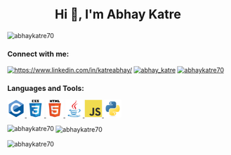 <h1 align="center">Hi 👋, I'm Abhay Katre</h1>
<h3 align="center"></h3>

<p align="left"> <img src="https://komarev.com/ghpvc/?username=abhaykatre70&label=Profile%20views&color=0e75b6&style=flat" alt="abhaykatre70" /> </p>

<h3 align="left">Connect with me:</h3>
<p align="left">
<a href="https://www.linkedin.com/in/katreabhay/" target="blank"><img align="center" src="https://raw.githubusercontent.com/rahuldkjain/github-profile-readme-generator/master/src/images/icons/Social/linked-in-alt.svg" alt="https://www.linkedin.com/in/katreabhay/" height="30" width="40" /></a>
<a href="https://instagram.com/abhay_katre" target="blank"><img align="center" src="https://raw.githubusercontent.com/rahuldkjain/github-profile-readme-generator/master/src/images/icons/Social/instagram.svg" alt="abhay_katre" height="30" width="40" /></a>
<a href="https://www.leetcode.com/abhaykatre70" target="blank"><img align="center" src="https://raw.githubusercontent.com/rahuldkjain/github-profile-readme-generator/master/src/images/icons/Social/leet-code.svg" alt="abhaykatre70" height="30" width="40" /></a>
</p>

<h3 align="left">Languages and Tools:</h3>
<p align="left"> <a href="https://www.cprogramming.com/" target="_blank" rel="noreferrer"> <img src="https://raw.githubusercontent.com/devicons/devicon/master/icons/c/c-original.svg" alt="c" width="40" height="40"/> </a> <a href="https://www.w3schools.com/css/" target="_blank" rel="noreferrer"> <img src="https://raw.githubusercontent.com/devicons/devicon/master/icons/css3/css3-original-wordmark.svg" alt="css3" width="40" height="40"/> </a> <a href="https://www.w3.org/html/" target="_blank" rel="noreferrer"> <img src="https://raw.githubusercontent.com/devicons/devicon/master/icons/html5/html5-original-wordmark.svg" alt="html5" width="40" height="40"/> </a> <a href="https://www.java.com" target="_blank" rel="noreferrer"> <img src="https://raw.githubusercontent.com/devicons/devicon/master/icons/java/java-original.svg" alt="java" width="40" height="40"/> </a> <a href="https://developer.mozilla.org/en-US/docs/Web/JavaScript" target="_blank" rel="noreferrer"> <img src="https://raw.githubusercontent.com/devicons/devicon/master/icons/javascript/javascript-original.svg" alt="javascript" width="40" height="40"/> </a> <a href="https://www.python.org" target="_blank" rel="noreferrer"> <img src="https://raw.githubusercontent.com/devicons/devicon/master/icons/python/python-original.svg" alt="python" width="40" height="40"/> </a> </p>

<p><img align="left" src="https://github-readme-stats.vercel.app/api/top-langs?username=abhaykatre70&show_icons=true&locale=en&layout=compact" alt="abhaykatre70" /></p>

<p>&nbsp;<img align="center" src="https://github-readme-stats.vercel.app/api?username=abhaykatre70&show_icons=true&locale=en" alt="abhaykatre70" /></p>

<p><img align="center" src="https://github-readme-streak-stats.herokuapp.com/?user=abhaykatre70&" alt="abhaykatre70" /></p>
